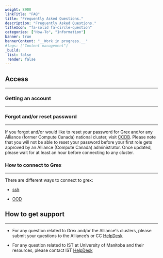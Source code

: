 ```yaml
---
weight: 8900
linkTitle: "FAQ"
title: "Frequently Asked Questions."
description: "Frequently Asked Questions."
titleIcon: "fa-solid fa-circle-question"
categories: ["How-To", "Information"]
banner: true
bannerContent: "__Work in progress.__"
#tags: ["Content management"]
_build:
 list: false
 render: false
---
```


## Access
---

### Getting an account
---

### Forgot and/or reset password
---

If you forgot and/or would like to reset your password for Grex and/or any Alliance (former Compute Canada) national cluster, visit [CCDB](https://ccdb.computecanada.ca/security/forgot). Please note that you will not be able to reset your password before your first role gets approved by an Alliance (Compute Canada) administrator. Once updated, please wait for at least an hour before connecting to any cluster.

### How to connect to Grex
---

There are different ways to connect to grex: 

* [ssh](connecting/ssh)

* [OOD](connecting/ood/)

<!--

## Storage and data
---

* What is my current space and inode usage? [Filesystem and quotas](storage/data-sizes-and-quota/)
* How to share data with another user on Grex? [Sharing Data](storage/data-sharing/)

## Software
---

## Running jobs
---

## Scheduler
---

-->

## How to get support
---

* For any question related to Grex and/or the Alliance's clusters, please submit your questions to the Alliance’s or CC [HelpDesk](support/#the-alliance-support)

* For any question related to IST at University of Manitoba and their resources, please contact IST [HelpDesk](support/#ist-helpdesk)

<!-- {{< treeview display="tree" />}} -->

<!-- Changes and update:
* Last revision: Aug 28, 2024.  
-->
